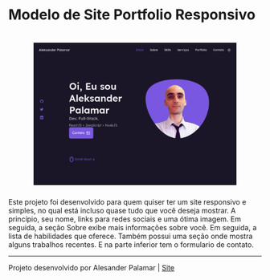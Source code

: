 # Modelo de Site Portfolio Responsivo

<h1 align="center">
  <img alt="Portfolio" title="Portfolio" src=".github/website.png" width="80%" />
</h1>

Este projeto foi desenvolvido para quem quiser ter um site responsivo e simples, no qual está incluso quase tudo que você deseja mostrar. A princípio, seu nome, links para redes sociais e uma ótima imagem. Em seguida, a seção Sobre exibe mais informações sobre você. Em seguida, a lista de habilidades que oferece. Também possui uma seção onde mostra alguns trabalhos recentes. E na parte inferior tem o formulario de contato.

---
Projeto desenvolvido por Alesander Palamar | [Site](https://palamarsolutionit.com.br/)
